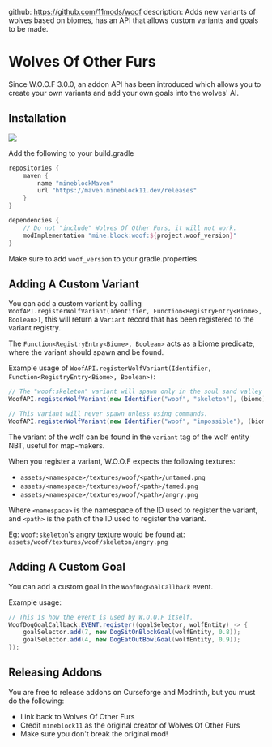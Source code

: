 github: https://github.com/11mods/woof
description: Adds new variants of wolves based on biomes, has an API that allows custom variants and goals to be made.

# Wolves Of Other Furs

Since W.O.O.F 3.0.0, an addon API has been introduced which allows you to create your own variants and add your own goals into the wolves' AI.

## Installation

![](https://maven.mineblock11.dev/api/badge/latest/releases/mine/block/woof/?color=8c3e39&name=Latest%20Maven)

Add the following to your build.gradle

```groovy
repositories {
    maven {
        name "mineblockMaven"
        url "https://maven.mineblock11.dev/releases"
    }
}

dependencies {
    // Do not "include" Wolves Of Other Furs, it will not work.
    modImplementation "mine.block:woof:${project.woof_version}"
}
```

Make sure to add `woof_version` to your gradle.properties.

## Adding A Custom Variant

You can add a custom variant by calling `WoofAPI.registerWolfVariant(Identifier, Function<RegistryEntry<Biome>, Boolean>)`, this will return a `Variant` record that has been registered to the variant registry.

The `Function<RegistryEntry<Biome>, Boolean>` acts as a biome predicate, where the variant should spawn and be found.

Example usage of `WoofAPI.registerWolfVariant(Identifier, Function<RegistryEntry<Biome>, Boolean>)`:

```java
// The "woof:skeleton" variant will spawn only in the soul sand valley biome.
WoofAPI.registerWolfVariant(new Identifier("woof", "skeleton"), (biome) -> biome.matchesId(new Identifier("soul_sand_valley")));

// This variant will never spawn unless using commands.
WoofAPI.registerWolfVariant(new Identifier("woof", "impossible"), (biome) -> false);
```

The variant of the wolf can be found in the `variant` tag of the wolf entity NBT, useful for map-makers.

When you register a variant, W.O.O.F expects the following textures:

- `assets/<namespace>/textures/woof/<path>/untamed.png`
- `assets/<namespace>/textures/woof/<path>/tamed.png`
- `assets/<namespace>/textures/woof/<path>/angry.png`

Where `<namespace>` is the namespace of the ID used to register the variant, and `<path>` is the path of the ID used to register the variant.

Eg: `woof:skeleton`'s angry texture would be found at: `assets/woof/textures/woof/skeleton/angry.png`

## Adding A Custom Goal

You can add a custom goal in the `WoofDogGoalCallback` event.

Example usage:

```java
// This is how the event is used by W.O.O.F itself.
WoofDogGoalCallback.EVENT.register((goalSelector, wolfEntity) -> {
    goalSelector.add(7, new DogSitOnBlockGoal(wolfEntity, 0.8));
    goalSelector.add(4, new DogEatOutBowlGoal(wolfEntity, 0.9));
});
```

## Releasing Addons

You are free to release addons on Curseforge and Modrinth, but you must do the following:

- Link back to Wolves Of Other Furs
- Credit `mineblock11` as the original creator of Wolves Of Other Furs
- Make sure you don't break the original mod!